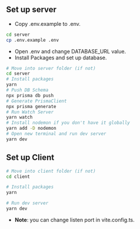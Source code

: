 ## Set up server

- Copy .env.example to .env.

```bash
cd server
cp .env.example .env
```

- Open .env and change DATABASE_URL value.
- Install Packages and set up database.

```bash
# Move into server folder (if not)
cd server
# Install packages
yarn
# Push DB Schema
npx prisma db push
# Generate PrismaClient
npx prisma generate
# Run Watch Server
yarn watch
# Install nodemon if you don't have it globally
yarn add -D nodemon
# Open new terminal and run dev server
yarn dev
```

## Set up Client

```bash
# Move into client folder (if not)
cd client

# Install packages
yarn

# Run dev server
yarn dev
```

- **Note**: you can change listen port in vite.config.ts.
